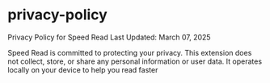 # privacy-policy

Privacy Policy for Speed Read
Last Updated: March 07, 2025

Speed Read is committed to protecting your privacy. This extension does not collect, store, or share any personal information or user data. It operates locally on your device to help you read faster
